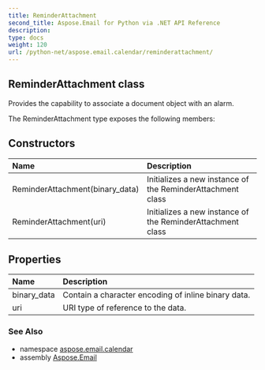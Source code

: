```yaml
---
title: ReminderAttachment
second_title: Aspose.Email for Python via .NET API Reference
description: 
type: docs
weight: 120
url: /python-net/aspose.email.calendar/reminderattachment/
---
```


## ReminderAttachment class

Provides the capability to associate a document object with an alarm.

The ReminderAttachment type exposes the following members:
## Constructors
| Name | Description |
| :- | :- |
|ReminderAttachment(binary_data)|Initializes a new instance of the ReminderAttachment class|
|ReminderAttachment(uri)|Initializes a new instance of the ReminderAttachment class|
## Properties
| Name | Description |
| :- | :- |
|binary_data|Contain a character encoding of inline binary data.|
|uri|URI type of reference to the data.|

### See Also

* namespace [aspose.email.calendar](/email/python-net/aspose.email.calendar/)
* assembly [Aspose.Email](/email/python-net/)


